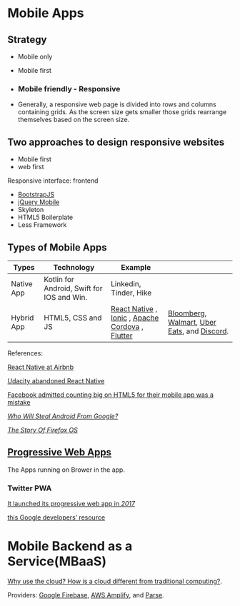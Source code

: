 # Mobile Apps

## Strategy

* Mobile only

* Mobile first

* ### Mobile friendly - Responsive

* Generally, a responsive web page is divided into rows and columns containing grids. As the screen size gets smaller those grids rearrange themselves based on the screen size.

## Two approaches to design responsive websites

* Mobile first
* web first

Responsive interface: frontend

* [BootstrapJS](https://getbootstrap.com/) 
* [jQuery Mobile](https://jquerymobile.com/)
* Skyleton
* HTML5 Boilerplate
* Less Framework

## Types of Mobile Apps

| Types      | Technology                                 | Example                                                      |                                                              |
| ---------- | ------------------------------------------ | ------------------------------------------------------------ | ------------------------------------------------------------ |
| Native App | Kotlin for Android, Swift for IOS and Win. | Linkedin, Tinder, Hike                                       |                                                              |
| Hybrid App | HTML5, CSS and JS                          | [React Native](https://facebook.github.io/react-native/) , [Ionic](https://ionicframework.com/) , [Apache Cordova](https://cordova.apache.org/) , <br />[Flutter](https://flutter.dev/) | [Bloomberg](https://www.techatbloomberg.com/blog/bloomberg-used-react-native-develop-new-consumer-app/), [Walmart](https://medium.com/walmartlabs/react-native-at-walmartlabs-cdd140589560#.ueonqqloc), [Uber Eats](https://eng.uber.com/ubereats-react-native/), and [Discord](https://blog.discordapp.com/why-discord-is-sticking-with-react-native-ccc34be0d427). |

References:

 [React Native at Airbnb](https://medium.com/airbnb-engineering/react-native-at-airbnb-f95aa460be1c)

[Udacity abandoned React Native](https://engineering.udacity.com/react-native-a-retrospective-from-the-mobile-engineering-team-at-udacity-89975d6a8102)

 [Facebook admitted counting big on HTML5 for their mobile app was a mistake](https://venturebeat.com/2012/09/11/facebooks-zuckerberg-the-biggest-mistake-weve-made-as-a-company-is-betting-on-html5-over-native/)

[*Who Will Steal Android From Google?*](https://medium.com/@steve.yegge/who-will-steal-android-from-google-af3622b6252e)

[*The Story Of Firefox OS*](https://medium.com/@bfrancis/the-story-of-firefox-os-cb5bf796e8fb)

## [Progressive Web Apps](https://developer.mozilla.org/en-US/docs/Web/Progressive_web_apps)

The Apps running on Brower in the app.

### Twitter PWA

[It launched its progressive web app in *2017*](https://developers.google.com/web/showcase/2017/twitter)

[this Google developers’ resource](https://codelabs.developers.google.com/codelabs/your-first-pwapp/#0) 

# Mobile Backend as a Service(MBaaS)

[Why use the cloud? How is a cloud different from traditional computing?](https://www.8bitmen.com/why-use-cloud-how-is-cloud-computing-different-from-traditional-computing/).

Providers: [Google Firebase](https://firebase.google.com/), [AWS Amplify](https://aws.amazon.com/amplify/), and [Parse](https://parseplatform.org/).